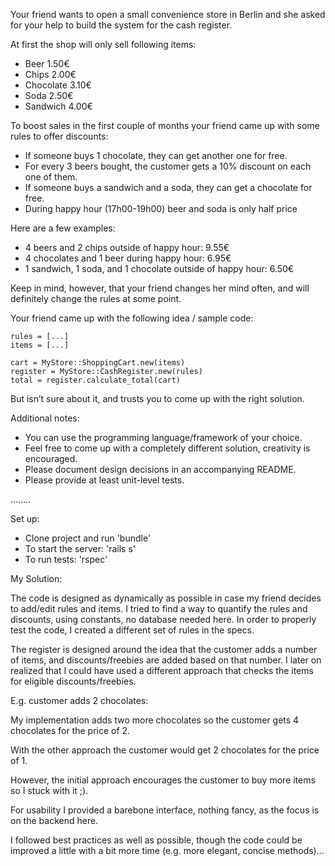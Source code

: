Your friend wants to open a small convenience store in Berlin and she asked for your help to build the system for the cash register.

At first the shop will only sell following items:

- Beer 1.50€
- Chips 2.00€
- Chocolate 3.10€
- Soda 2.50€
- Sandwich 4.00€

To boost sales in the first couple of months your friend came up with some rules to offer discounts:

- If someone buys 1 chocolate, they can get another one for free.
- For every 3 beers bought, the customer gets a 10% discount on each one of them.
- If someone buys a sandwich and a soda, they can get a chocolate for free.
- During happy hour (17h00-19h00) beer and soda is only half price

Here are a few examples:

- 4 beers and 2 chips outside of happy hour: 9.55€
- 4 chocolates and 1 beer during happy hour: 6.95€
- 1 sandwich, 1 soda, and 1 chocolate outside of happy hour: 6.50€

Keep in mind, however, that your friend changes her mind often, and will definitely change the rules at some point.

Your friend came up with the following idea / sample code:

```
rules = [...]
items = [...]

cart = MyStore::ShoppingCart.new(items)
register = MyStore::CashRegister.new(rules)
total = register.calculate_total(cart)
```

But isn’t sure about it, and trusts you to come up with the right solution.

Additional notes:

* You can use the programming language/framework of your choice.
* Feel free to come up with a completely different solution, creativity is encouraged.
* Please document design decisions in an accompanying README.
* Please provide at least unit-level tests.

........

Set up:

* Clone project and run 'bundle'
* To start the server: 'rails s'
* To run tests: 'rspec'

My Solution:

The code is designed as dynamically as possible in case my friend decides to add/edit rules and items. I tried to find a way to quantify the rules and discounts, using constants, no database needed here. In order to properly test the code, I created a different set of rules in the specs.

The register is designed around the idea that the customer adds a number of items, and discounts/freebies are added based on that number. I later on realized that I could have used a different approach that checks the items for eligible discounts/freebies.

E.g. customer adds 2 chocolates:

My implementation adds two more chocolates so the customer gets 4 chocolates for the price of 2.

With the other approach the customer would get 2 chocolates for the price of 1.

However, the initial approach encourages the customer to buy more items so I stuck with it ;).

For usability I provided a barebone interface, nothing fancy, as the focus is on the backend here.

I followed best practices as well as possible, though the code could be improved a little with a bit more time (e.g. more elegant, concise methods)...



